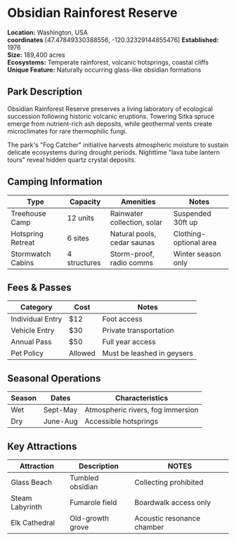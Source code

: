 # Obsidian Rainforest Reserve

**Location:** Washington, USA  
**coordinates** [47.47849330388556, -120.32329144855476]
**Established:** 1976  
**Size:** 189,400 acres  
**Ecosystems:** Temperate rainforest, volcanic hotsprings, coastal cliffs  
**Unique Feature:** Naturally occurring glass-like obsidian formations

## Park Description
Obsidian Rainforest Reserve preserves a living laboratory of ecological succession following historic volcanic eruptions. Towering Sitka spruce emerge from nutrient-rich ash deposits, while geothermal vents create microclimates for rare thermophilic fungi.

The park's "Fog Catcher" initiative harvests atmospheric moisture to sustain delicate ecosystems during drought periods. Nighttime "lava tube lantern tours" reveal hidden quartz crystal deposits.

## Camping Information
| Type              | Capacity       | Amenities                  | Notes                     |
|-------------------|----------------|---------------------------|---------------------------|
| Treehouse Camp    | 12 units       | Rainwater collection, solar | Suspended 30ft up        |
| Hotspring Retreat | 6 sites        | Natural pools, cedar saunas | Clothing-optional area   |
| Stormwatch Cabins | 4 structures   | Storm-proof, radio comms  | Winter season only        |

## Fees & Passes
| Category            | Cost    | Notes                      |
|---------------------|---------|----------------------------|
| Individual Entry    | $12     | Foot access          |
| Vehicle Entry       | $30     | Private transportation     |
| Annual Pass         | $50     | Full year access           |
| Pet Policy          | Allowed | Must be leashed in geysers |

## Seasonal Operations
| Season    | Dates       | Characteristics                  |
|-----------|-------------|-----------------------------------|
| Wet       | Sept-May    | Atmospheric rivers, fog immersion|
| Dry       | June-Aug    | Accessible hotsprings            |

## Key Attractions
| Attraction    | Description       | NOTES                  |
|-----------|-------------|-----------------------------------|
| Glass Beach | Tumbled obsidian  | Collecting prohibited             |
| Steam Labyrinth | Fumarole field | Boardwalk access only             |
| Elk Cathedral | Old-growth grove | Acoustic resonance chamber        |
